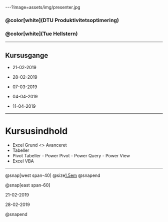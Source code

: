 ---?image=assets/img/presenter.jpg

### @color[white](DTU Produktivitetsoptimering)
### @color[white](Tue Hellstern)

---

## Kursusgange

* 21-02-2019
* 28-02-2019
* 07-03-2019

* 04-04-2019
* 11-04-2019

---

# Kursusindhold

* Excel Grund <> Avanceret
* Tabeller
* Pivot Tabeller - Power Pivot - Power Query - Power View
* Excel VBA

---

@snap[west span-40]
@size[1.5em](Kursusgange)
@snapend

@snap[east span-60]

21-02-2019

28-02-2019

@snapend

